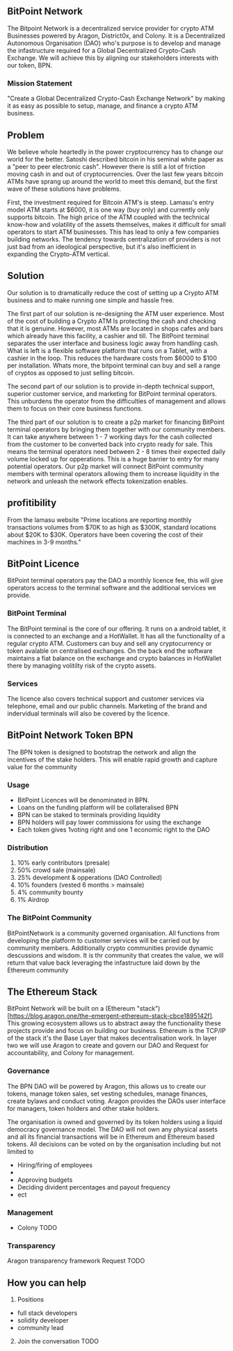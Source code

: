 ## BitPoint Network
The Bitpoint Network is a decentralized service provider for crypto ATM Businesses powered by Aragon, District0x, and Colony. It is a Decentralized Autonomous Organisation (DAO) who's purpose is to develop and manage the infastructure required for a Global Decentralized Crypto-Cash Exchange. We will achieve this by aligning our stakeholders interests with our token, BPN.

### Mission Statement
"Create a Global Decentralized Crypto-Cash Exchange Network" by making it as easy as possible to setup, manage, and finance a crypto ATM business.

## Problem 
We believe whole heartedly in the power cryptocurrency has to change our world for the better. Satoshi described bitcoin in his seminal white paper as a "peer to peer electronic cash". However there is still a lot of friction moving cash in and out of cryptocurrencies. Over the last few years bitcoin ATMs have sprang up around the world to meet this demand, but the first wave of these solutions have problems. 

First, the investment required for Bitcoin ATM's is steep. Lamasu's entry model ATM starts at $6000, it is one way (buy only) and currently only supports bitcoin. The high price of the ATM coupled with the technical know-how and volatility of the assets themselves, makes it difficult for small operators to start ATM businesses. This has lead to only a few companies building networks. The tendency towards centralization of providers is not just bad from an ideological perspective, but it's also inefficient in expanding the Crypto-ATM vertical.

## Solution 
Our solution is to dramatically reduce the cost of setting up a Crypto ATM business and to make running one simple and hassle free.

The first part of our solution is re-designing the ATM user experience. Most of the cost of building a Crypto ATM Is protecting the cash and checking that it is genuine. However, most ATMs are located in shops cafes and bars which already have this facility, a cashier and till. The BitPoint terminal separates the user interface and business logic away from handling cash. What is left is a flexible software platform that runs on a Tablet, with a cashier in the loop. This reduces the hardware costs from $6000 to $100 per installation. Whats more, the bitpoint terminal can buy and sell a range of cryptos as opposed to just selling bitcoin.

The second part of our solution is to provide in-depth technical support, superior customer service, and marketing for BitPoint terminal operators. This unburdens the operator from the difficulties of management and allows them to focus on their core business functions. 

The third part of our solution is to create a p2p market for financing BitPoint terminal operators by bringing them together with our community members. It can take anywhere between 1 - 7 working days for the cash collected from the customer to be converted back into crypto ready for sale. This means the terminal operators need between 2 - 8 times their expected daily volume locked up for opperations. This is a huge barrier to entry for many potential operators. Our p2p market will connect BitPoint community members with terminal operators allowing them to increase liquidity in the network and unleash the network effects tokenization enables.


## profitibility
From the lamasu website
"Prime locations are reporting monthly transactions volumes from $70K to as high as $300K, standard locations about $20K to $30K. Operators have been covering the cost of their machines in 3-9 months."


## BitPoint Licence 
BitPoint terminal operators pay the DAO a monthly licence fee, this will give operators access to the terminal software and the additional services we provide.

### BitPoint Terminal
The BitPoint terminal is the core of our offering. It runs on a android tablet, it is connected to an exchange and a HotWallet.  It has all the functionality of a regular crypto ATM. Customers can buy and sell any cryptocurrency or token avalable on centralised exchanges. On the back end the software maintains a fiat balance on the exchange and crypto balances in HotWallet there by managing volitilty risk of the crypto assets.

### Services
The licence also covers technical support and customer services via telephone, email and our public channels. Marketing of the brand and indervidual terminals will also be covered by the licence.


## BitPoint Network Token BPN
The BPN token is designed to bootstrap the network and align the incentives of the stake holders. This will enable rapid growth and capture value for the community

### Usage
  - BitPoint Licences will be denominated in BPN.
  - Loans on the funding platform will be collateralised BPN
  - BPN can be staked to terminals providing liquidity
  - BPN holders will pay lower commissions for using the exchange
  - Each token gives 1voting right and one 1 economic right to the DAO

### Distribution
 1.  10% early contributors (presale)
 2.  50% crowd sale (mainsale)
 3.  25% development & opperations (DAO Controlled)
 4.  10% founders (vested 6 months > mainsale)
 5.  4% community bounty 
 5.  1% Airdrop 

### The BitPoint Community 
BitPointNetwork is a community governed organisation. All functions from developing the platform to customer services will be carried out by community members. Additionally crypto communities provide dynamic descussions and wisdom. It is thr community that creates the value, we will return that value back leveraging the infastructure laid down by the Ethereum community 

## The Ethereum Stack
BitPoint Network will be built on a (Ethereum "stack")[https://blog.aragon.one/the-emergent-ethereum-stack-cbce1895142f]. This growing ecosystem allows us to abstract away the functionality these projects provide and focus on building our business. Ethereum is the TCP/IP of the stack it's the Base Layer that makes decentralisation work. In layer two we will use Aragon to create and govern our DAO and Request for accountability, and Colony for management.


### Governance 
The BPN DAO will be powered by Aragon, this allows us to create our tokens, manage token sales, set vesting schedules, manage finances, create bylaws and conduct voting. Aragon provides the DAOs user interface for managers, token holders and other stake holders.

The organisation is owned and governed by its token holders using a liquid democracy governance model. The DAO will not own any physical assets and all its financial transactions will be in Ethereum and Ethereum based tokens. All decisions can be voted on by the organisation including but not limited to 

  - Hiring/firing of employees
  - 
  - Approving budgets
  - Deciding divident percentages and payout frequency 
  - ect


### Management 
  - Colony 
TODO 

### Transparency 
Aragon transparency framework 
Request 
TODO 

## How you can help
 1. Positions
  - full stack developers
  - solidity developer
  - community lead 
 2. Join the conversation
TODO 

